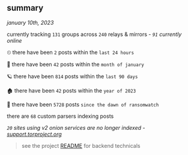
## summary
_january 10th, 2023_

currently tracking `131` groups across `240` relays & mirrors - _`91` currently online_

⏲ there have been `2` posts within the `last 24 hours`

🦈 there have been `42` posts within the `month of january`

🪐 there have been `814` posts within the `last 90 days`

🏚 there have been `42` posts within the `year of 2023`

🦕 there have been `5728` posts `since the dawn of ransomwatch`

there are `68` custom parsers indexing posts

_`20` sites using v2 onion services are no longer indexed - [support.torproject.org](https://support.torproject.org/onionservices/v2-deprecation/)_

> see the project [README](https://github.com/joshhighet/ransomwatch#ransomwatch--) for backend technicals
